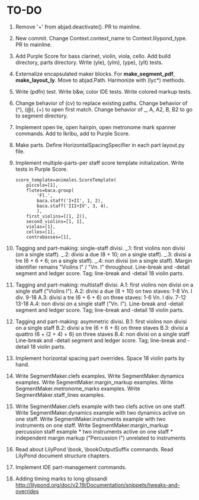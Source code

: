 TO-DO
=====

1.  Remove '+' from abjad.deactivate().
    PR to mainline.

2.  New commit.
    Change Context.context_name to Context.lilypond_type.
    PR to mainline.

3.  Add Purple Score for bass clarinet, violin, viola, cello.
    Add build directory, parts directory.
    Write (yle), (ylm), (ype), (ylt) tests.

4.  Externalize encapsulated maker blocks.
    For __make_segment_pdf__, __make_layout_ly__.
    Move to abjad.Path.
    Harmonize with (lyc*) methods.

5.  Write (pdfn) test.
    Write b&w, color IDE tests.
    Write colored markup tests.

6.  Change behavior of (cv) to replace existing paths.
    Change behavior of (^), (@), (+) to open first match.
    Change behavior of _, A, A2, B, B2 to go to segment directory.

7.  Implement open tie, open hairpin, open metronome mark spanner commands.
    Add to Ikribu, add to Purple Score.

8.  Make parts.
    Define HorizontalSpacingSpecifier in each part layout.py file.

9.  Implement multiple-parts-per staff score template initialization.
    Write tests in Purple Score.

        score_template=animales.ScoreTemplate(
            piccolo=[1],
            flutes=baca.group(
                'Fl.',
                baca.staff('I+II', 1, 2),
                baca.staff('III+IV', 3, 4),
                ),
            first_violins=[(1, 2)],
            second_violins=[1, 1],
            violas=[1],
            cellos=[1],
            contrabasses=[1],

10. Tagging and part-making: single-staff divisi.
    _.1: first violins non divisi (on a single staff).
    _.2: divisi a due (8 + 10; on a single staff).
    _.3: divisi a tre (6 + 6 + 6; on a single staff).
    _.4: non divisi (on a single staff).
    Margin identifier remains "Violins I" / "Vn. I" throughout.
    Line-break and -detail segment and ledger score.
    Tag; line-break and -detail 18 violin parts.

11. Tagging and part-making: multistaff divisi.
    A.1: first violins non divisi on a single staff ("Violins I").
    A.2: divisi a due (8 + 10) on two staves:
                    1-8
        Vn. I div.
                    9-18
    A.3: divisi a tre (6 + 6 + 6) on three staves:
                    1-6
        Vn. I div.  7-12
                    13-18
    A.4: non divisi on a single staff ("Vn. I").
    Line-break and -detail segment and ledger score.
    Tag; line-break and -detail 18 violin parts.

12. Tagging and part-making: asymmetric divisi.
    B.1: first violins non divisi on a single staff
    B.2: divisi a tre (6 + 6 + 6) on three staves
    B.3: divisi a quattro (6 + (2 + 4) + 6) on three staves
    B.4: non divisi on a single staff
    Line-break and -detail segment and ledger score.
    Tag; line-break and -detail 18 violin parts.

13. Implement horizontal spacing part overrides.
    Space 18 violin parts by hand.

14. Write SegmentMaker.clefs examples.
    Write SegmentMaker.dynamics examples.
    Write SegmentMaker.margin_markup examples.
    Write SegmentMaker.metronome_marks examples.
    Write SegmentMaker.staff_lines examples.

15. Write SegmentMaker.clefs example with two clefs active on one staff.
    Write SegmentMaker.dynamics example with two dynamics active on one staff.
    Write SegmentMaker.instruments example with two instruments on one staff.
    Write SegmentMaker.margin_markup percussion staff example
        * two instruments active on one staff
        * independent margin markup ("Percussion I") unrelated to instruments

16. Read about LilyPond \book, \bookOutputSuffix commands.
    Read LilyPond document structure chapters.

17. Implement IDE part-management commands.

18. Adding timing marks to long glissandi
    http://lilypond.org/doc/v2.19/Documentation/snippets/tweaks-and-overrides
